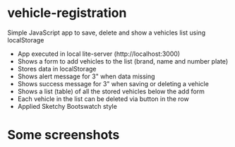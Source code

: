 # vehicle-registration
Simple JavaScript app to save, delete and show a vehicles list using localStorage

- App executed in local lite-server (http://localhost:3000)
- Shows a form to add vehicles to the list (brand, name and number plate)
- Stores data in localStorage
- Shows alert message for 3" when data missing
- Shows success message for 3" when saving or deleting a vehicle
- Shows a list (table) of all the stored vehicles below the add form
- Each vehicle in the list can be deleted via button in the row
- Applied Sketchy Bootswatch style

# Some screenshots

